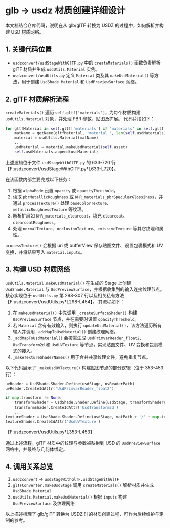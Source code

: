 # glb -> usdz 材质创建详细设计

本文档结合仓库代码，说明在从 glb/glTF 转换为 USDZ 的过程中，如何解析并构建 USD 材质网络。

## 1. 关键代码位置
- `usdzconvert/usdStageWithGlTF.py` 中的 `createMaterials()` 函数负责解析 glTF 材质并生成 `usdUtils.Material` 实例。
- `usdzconvert/usdUtils.py` 定义 `Material` 类及其 `makeUsdMaterial()` 等方法，用于创建 `UsdShade.Material` 和 `UsdPreviewSurface` 网络。

## 2. glTF 材质解析流程
`createMaterials()` 遍历 `self.gltf['materials']`，为每个材质构建 `usdUtils.Material` 对象，并处理 PBR 参数、贴图及扩展。
代码片段如下：
```python
for gltfMaterial in self.gltf['materials'] if 'materials' in self.gltf else []:
    matName = getName(gltfMaterial, 'material_', len(self.usdMaterials))
    material = usdUtils.Material(matName)
    ...
    usdMaterial = material.makeUsdMaterial(self.asset)
    self.usdMaterials.append(usdMaterial)
```
上述逻辑位于文件 `usdStageWithGlTF.py` 的 633-720 行【F:usdzconvert/usdStageWithGlTF.py†L633-L720】。

在该函数内部主要完成以下任务：
1. 根据 `alphaMode` 设置 `opacity` 或 `opacityThreshold`。
2. 读取 `pbrMetallicRoughness` 或 `KHR_materials_pbrSpecularGlossiness`，并通过 `processTexture()` 处理 `baseColorTexture`、`metallicRoughnessTexture` 等纹理。
3. 解析扩展如 `KHR_materials_clearcoat`，填充 `clearcoat`、`clearcoatRoughness`。
4. 处理 `normalTexture`、`occlusionTexture`、`emissiveTexture` 等其它纹理和属性。

`processTexture()` 会根据 uri 或 bufferView 保存贴图文件、设置包裹模式和 UV 变换，并将结果写入 `material.inputs`。

## 3. 构建 USD 材质网络
`usdUtils.Material.makeUsdMaterial()` 在生成的 Stage 上创建 `UsdShade.Material` 与 `UsdPreviewSurface`，并根据收集到的输入连接纹理节点。
核心实现位于 `usdUtils.py` 第 298-307 行以及相关私有方法【F:usdzconvert/usdUtils.py†L298-L454】。
其流程如下：
1. 在 `makeUsdMaterial()` 中先调用 `_createSurfaceShader()` 构建 `UsdPreviewSurface` 节点，并在需要时设置 `opacityThreshold`。
2. 若 `Material` 含有有效输入，则执行 `updateUsdMaterial()`，该方法遍历所有输入并调用 `_addMapToUsdMaterial()` 创建纹理网络。
3. `_addMapToUsdMaterial()` 会按需生成 `UsdPrimvarReader_float2`、`UsdTransform2d` 和 `UsdUVTexture` 等节点，实现贴图文件、UV 变换和包裹模式的接入。
4. `_makeTextureShaderNames()` 用于合并共享纹理文件，避免重复节点。

以下代码展示了 `_makeUsdUVTexture()` 构建贴图节点的部分逻辑（位于 353-453 行）：
```python
uvReader = UsdShade.Shader.Define(usdStage, uvReaderPath)
uvReader.CreateIdAttr('UsdPrimvarReader_float2')
...
if map.transform != None:
    transformShader = UsdShade.Shader.Define(usdStage, transformShaderPath)
    transformShader.CreateIdAttr('UsdTransform2d')
    ...
textureShader = UsdShade.Shader.Define(usdStage, matPath + '/' + map.textureShaderName + '_texture')
textureShader.CreateIdAttr('UsdUVTexture')
```
【F:usdzconvert/usdUtils.py†L353-L453】

通过上述流程，glTF 材质中的纹理与参数被映射到 USD 的 `UsdPreviewSurface` 网络中，并最终与几何体绑定。

## 4. 调用关系总览
1. `usdzconvert` → `usdStageWithGlTF.usdStageWithGlTF`
2. `glTFConverter.makeUsdStage` 调用 `createMaterials()` 解析材质并生成 `UsdShade.Material`
3. `usdUtils.Material.makeUsdMaterial()` 根据 `inputs` 构建 `UsdPreviewSurface` 及纹理网络

以上描述梳理了 glb/glTF 转换为 USDZ 时的材质创建过程，可作为后续维护与定制的参考。
